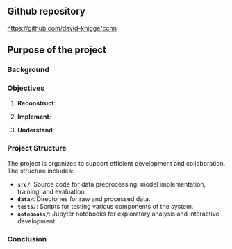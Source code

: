 ## Github repository

https://github.com/david-knigge/ccnn

## Purpose of the project



### Background



### Objectives

1. **Reconstruct**: 
   
2. **Implement**: 
   
3. **Understand**: 

### Project Structure

The project is organized to support efficient development and collaboration. The structure includes:

- **`src/`**: Source code for data preprocessing, model implementation, training, and evaluation.
- **`data/`**: Directories for raw and processed data.
- **`tests/`**: Scripts for testing various components of the system.
- **`notebooks/`**: Jupyter notebooks for exploratory analysis and interactive development.

### Conclusion

